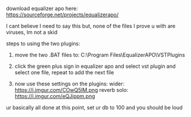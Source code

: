 download equalizer apo here: https://sourceforge.net/projects/equalizerapo/

I cant believe I need to say this but, none of the files I prove u with are viruses, Im not a skid

steps to using the two plugins: 

1. move the two .BAT files to: C:\Program Files\EqualizerAPO\VSTPlugins

2. click the green plus sign in equalizer apo and select vst plugin and select one file, repeat to add the next file

3. now use these settings on the plugins: wider: https://i.imgur.com/COwQ5IM.png reverb solo: https://i.imgur.com/eQJippm.png

ur basically all done at this point, set ur db to 100 and you should be loud
